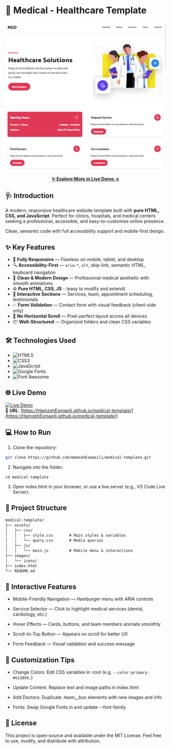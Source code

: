 # 🏥 Medical - Healthcare Template

<p align="center">
  <img src="assets/images/medical-preview.png" alt="Medical Website Preview" width="800"/>
</p>

<p align="center">
   <a href="https://HamzehEsmaeili.github.io/medical-template/">
    <strong>✨ Explore More in Live Demo → </strong>
  </a>
</p>

## 🩺 Introduction

A modern, responsive healthcare website template built with **pure HTML, CSS, and JavaScript**. Perfect for clinics, hospitals, and medical centers seeking a professional, accessible, and easy-to-customize online presence.

Clean, semantic code with full accessibility support and mobile-first design.

## ✨ Key Features

- 📱 **Fully Responsive** — Flawless on mobile, tablet, and desktop
- 🔍 **Accessibility-First** — `aria-*`, `alt`, skip-link, semantic HTML, keyboard navigation
- 🎨 **Clean & Modern Design** — Professional medical aesthetic with smooth animations
- ⚙️ **Pure HTML, CSS, JS** - (easy to modify and extend)
- 📅 **Interactive Sections** — Services, team, appointment scheduling, testimonials
- ✅ **Form Validation** — Contact form with visual feedback (client-side only)
- 🚫 **No Horizontal Scroll** — Pixel-perfect layout across all devices
- 📦 **Well-Structured** — Organized folders and clean CSS variables

## 🛠 Technologies Used

- ![HTML5](https://img.shields.io/badge/HTML5-E34F26?style=for-the-badge&logo=html5&logoColor=white)
- ![CSS3](https://img.shields.io/badge/CSS3-1572B6?style=for-the-badge&logo=css3&logoColor=white)
- ![JavaScript](https://img.shields.io/badge/JavaScript-F7DF1E?style=for-the-badge&logo=javascript&logoColor=black)
- ![Google Fonts](https://img.shields.io/badge/Google_Fonts-4285F4?style=for-the-badge&logo=googlefonts&logoColor=white)
- ![Font Awesome](https://img.shields.io/badge/Font_Awesome-339AF0?style=for-the-badge&logo=fontawesome&logoColor=white)

## 🌐 Live Demo

[![Live Demo](https://img.shields.io/badge/View-Live_Demo-green?style=for-the-badge)](https://HamzehEsmaeili.github.io/medical-template/)  
🔗 **URL**: [https://HamzehEsmaeili.github.io/medical-template/](https://HamzehEsmaeili.github.io/medical-template/)

## 💻 How to Run

1. Clone the repository:

```bash
git clone https://github.com/HamzehEsmaeili/medical-template.git
```

2. Navigate into the folder:

```
cd medical-template
```

3. Open index.html in your browser, or use a live server (e.g., VS Code Live Server).

## 📂 Project Structure

```
medical-template/
├── assets/
│   ├── css/
│   │   ├── style.css       # Main styles & variables
│   │   └── query.css       # Media queries
│   ├── js/
│   │   └── main.js         # Mobile menu & interactions
├── images/
│   └── icons/
├── index.html
└── README.md
```

## 🧩 Interactive Features

- Mobile-Friendly Navigation — Hamburger menu with ARIA controls
- Service Selector — Click to highlight medical services (dental, cardiology, etc.)

- Hover Effects — Cards, buttons, and team members animate smoothly

- Scroll-to-Top Button — Appears on scroll for better UX

- Form Feedback — Visual validation and success message

## 🎨 Customization Tips

- Change Colors: Edit CSS variables in :root (e.g. `--color-primary: #e13856;`)

- Update Content: Replace text and image paths in index.html

- Add Doctors: Duplicate .team\_\_box elements with new images and info

- Fonts: Swap Google Fonts in <head> and update --font-family

## 📜 License

This project is open-source and available under the MIT License. Feel free to use, modify, and distribute with attribution.
